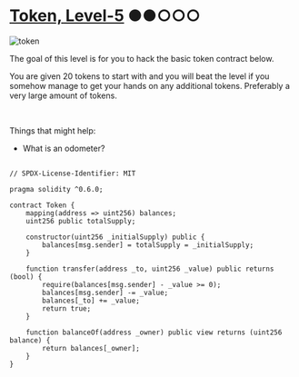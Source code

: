# [Token, Level-5](https://ethernaut.openzeppelin.com/level/0x478f3476358Eb166Cb7adE4666d04fbdDB56C407) ●●○○○

![token](https://ethernaut.openzeppelin.com/imgs/BigLevel5.svg)

The goal of this level is for you to hack the basic token contract below.

You are given 20 tokens to start with and you will beat the level if you somehow manage to get your hands on any additional tokens.
Preferably a very large amount of tokens.

<br>

Things that might help:
- What is an odometer?

##

```solidity
// SPDX-License-Identifier: MIT

pragma solidity ^0.6.0;

contract Token {
    mapping(address => uint256) balances;
    uint256 public totalSupply;

    constructor(uint256 _initialSupply) public {
        balances[msg.sender] = totalSupply = _initialSupply;
    }

    function transfer(address _to, uint256 _value) public returns (bool) {
        require(balances[msg.sender] - _value >= 0);
        balances[msg.sender] -= _value;
        balances[_to] += _value;
        return true;
    }

    function balanceOf(address _owner) public view returns (uint256 balance) {
        return balances[_owner];
    }
}
```
